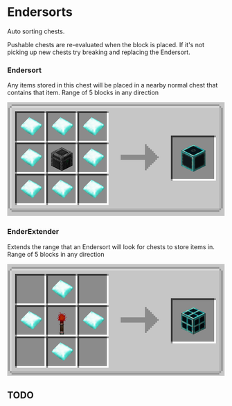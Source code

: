 # Endersorts

Auto sorting chests.

Pushable chests are re-evaluated when the block is placed. If it's not picking up new chests try breaking and replacing the Endersort.


### Endersort

Any items stored in this chest will be placed in a nearby normal chest that contains that item.
Range of 5 blocks in any direction

![](EnderSortRecipe.PNG)

### EnderExtender

Extends the range that an Endersort will look for chests to store items in.
Range of 5 blocks in any direction

![](EnderExtenderRecipe.PNG)

## TODO
